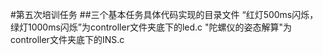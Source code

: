 #第五次培训任务
##三个基本任务具体代码实现的目录文件
“红灯500ms闪烁，绿灯1000ms闪烁”为controller文件夹底下的led.c
"陀螺仪的姿态解算"为controller文件夹底下的INS.c
